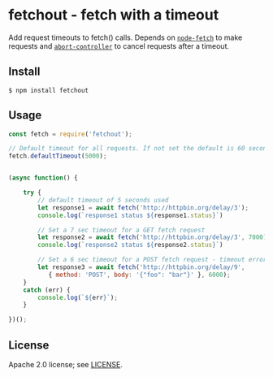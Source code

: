 # fetchout - fetch with a timeout
Add request timeouts to fetch() calls.  Depends on [`node-fetch`](https://www.npmjs.com/package/node-fetch) to make requests and [`abort-controller`](https://www.npmjs.com/package/abort-controller) to cancel requests after a timeout.

## Install
```
$ npm install fetchout
```

## Usage
```javascript
const fetch = require('fetchout');

// Default timeout for all requests. If not set the default is 60 seconds.
fetch.defaultTimeout(5000);


(async function() {

    try {
        // default timeout of 5 seconds used
        let response1 = await fetch('http://httpbin.org/delay/3');
        console.log(`response1 status ${response1.status}`)

        // Set a 7 sec timeout for a GET fetch request
        let response2 = await fetch('http://httpbin.org/delay/3', 7000);
        console.log(`response2 status ${response2.status}`)

        // Set a 6 sec timeout for a POST fetch request - timeout error
        let response3 = await fetch('http://httpbin.org/delay/9',
           { method: 'POST', body: '{"foo": "bar"}' }, 6000);
    }
    catch (err) {
        console.log(`${err}`);
    }

})();
```


## License
Apache 2.0 license; see [LICENSE](./LICENSE).

